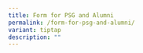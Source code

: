 ```yaml
---
title: Form for PSG and Alumni
permalink: /form-for-psg-and-alumni/
variant: tiptap
description: ""
---
```

